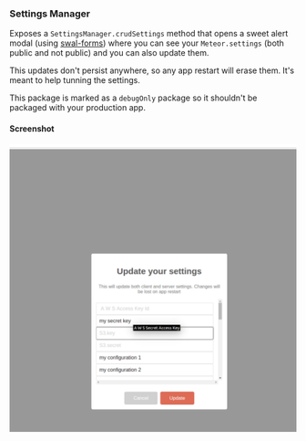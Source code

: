 ### Settings Manager

Exposes a `SettingsManager.crudSettings` method that opens a sweet alert modal (using [swal-forms](https://github.com/taromero/swal-forms)) where you can see your `Meteor.settings` (both public and not public) and you can also update them.

This updates don't persist anywhere, so any app restart will erase them. It's meant to help tunning the settings.

This package is marked as a `debugOnly` package so it shouldn't be packaged with your production app.

#### Screenshot

![Example](https://raw.githubusercontent.com/taromero/settings-conf-manager/master/sample-screenshot.png)
